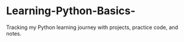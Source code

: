 # Learning-Python-Basics-
Tracking my Python learning journey with projects, practice code, and notes.
